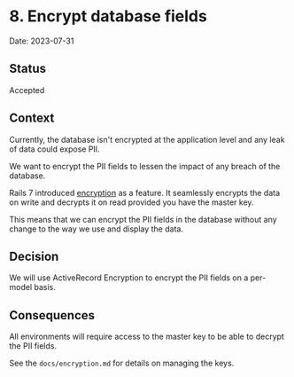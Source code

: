 # 8. Encrypt database fields

Date: 2023-07-31

## Status

Accepted

## Context

Currently, the database isn't encrypted at the application level and any leak of data
could expose PII.

We want to encrypt the PII fields to lessen the impact of any breach of the
database.

Rails 7 introduced [encryption](https://edgeguides.rubyonrails.org/active_record_encryption.html) as a feature. It seamlessly encrypts the data
on write and decrypts it on read provided you have the master key.

This means that we can encrypt the PII fields in the database without any change to the
way we use and display the data.

## Decision

We will use ActiveRecord Encryption to encrypt the PII fields on a per-model basis.

## Consequences

All environments will require access to the master key to be able to decrypt the PII fields.

See the `docs/encryption.md` for details on managing the keys.
